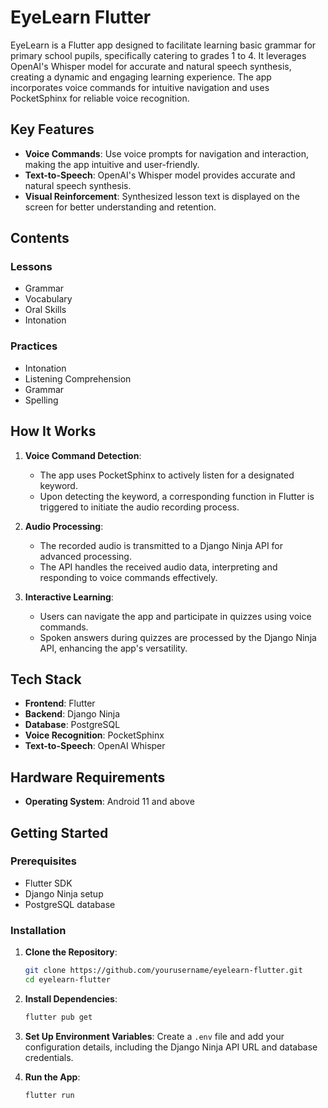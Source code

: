 
# EyeLearn Flutter

EyeLearn is a Flutter app designed to facilitate learning basic grammar for primary school pupils, specifically catering to grades 1 to 4. It leverages OpenAI's Whisper model for accurate and natural speech synthesis, creating a dynamic and engaging learning experience. The app incorporates voice commands for intuitive navigation and uses PocketSphinx for reliable voice recognition.

## Key Features

- **Voice Commands**: Use voice prompts for navigation and interaction, making the app intuitive and user-friendly.
- **Text-to-Speech**: OpenAI's Whisper model provides accurate and natural speech synthesis.
- **Visual Reinforcement**: Synthesized lesson text is displayed on the screen for better understanding and retention.

## Contents

### Lessons
- Grammar
- Vocabulary
- Oral Skills
- Intonation

### Practices
- Intonation
- Listening Comprehension
- Grammar
- Spelling

## How It Works

1. **Voice Command Detection**:
   - The app uses PocketSphinx to actively listen for a designated keyword.
   - Upon detecting the keyword, a corresponding function in Flutter is triggered to initiate the audio recording process.

2. **Audio Processing**:
   - The recorded audio is transmitted to a Django Ninja API for advanced processing.
   - The API handles the received audio data, interpreting and responding to voice commands effectively.

3. **Interactive Learning**:
   - Users can navigate the app and participate in quizzes using voice commands.
   - Spoken answers during quizzes are processed by the Django Ninja API, enhancing the app's versatility.

## Tech Stack

- **Frontend**: Flutter
- **Backend**: Django Ninja
- **Database**: PostgreSQL
- **Voice Recognition**: PocketSphinx
- **Text-to-Speech**: OpenAI Whisper

## Hardware Requirements

- **Operating System**: Android 11 and above

## Getting Started

### Prerequisites

- Flutter SDK
- Django Ninja setup
- PostgreSQL database

### Installation

1. **Clone the Repository**:
    ```bash
    git clone https://github.com/yourusername/eyelearn-flutter.git
    cd eyelearn-flutter
    ```

2. **Install Dependencies**:
    ```bash
    flutter pub get
    ```

3. **Set Up Environment Variables**:
    Create a `.env` file and add your configuration details, including the Django Ninja API URL and database credentials.

4. **Run the App**:
    ```bash
    flutter run
    ```

